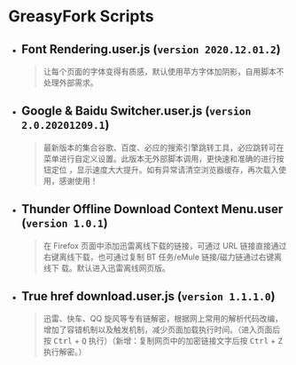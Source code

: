 # GreasyFork Scripts

- ## **Font Rendering.user.js** (`version 2020.12.01.2`)

  > 让每个页面的字体变得有质感，默认使用苹方字体加阴影，自用脚本不处理外部需求。

- ## **Google & Baidu Switcher.user.js** (`version 2.0.20201209.1`)

  > 最新版本的集合谷歌、百度、必应的搜索引擎跳转工具，必应跳转可在菜单进行自定义设置。此版本无外部脚本调用，更快速和准确的进行按钮定位
  > ，显示速度大大提升。如有异常请清空浏览器缓存，再次载入使用，感谢使用！

- ## **Thunder Offline Download Context Menu.user** (`version 1.0.1`)

  > 在 Firefox 页面中添加迅雷离线下载的链接，可通过 URL 链接直接通过右键离线下载，也可通过复制 BT 任务/eMule 链接/磁力链通过右键离线下
  > 载。默认进入迅雷离线网页版。

- ## **True href download.user.js** (`version 1.1.1.0`)

  > 迅雷、快车、QQ 旋风等专有链解密，根据网上常用的解析代码改编，增加了容错机制以及触发机制，减少页面加载执行时间。（进入页面后按
  > <kbd>Ctrl</kbd> + <kbd>Q</kbd> 执行）（新增：复制网页中的加密链接文字后按 <kbd>Ctrl</kbd> + <kbd>Z</kbd>执行解密。）

